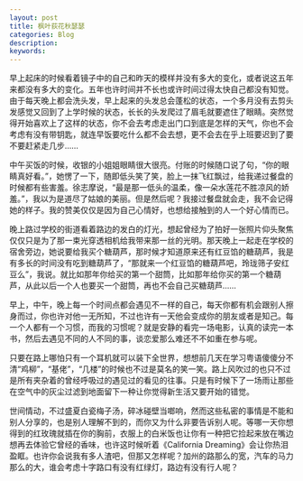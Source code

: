 ```yaml
---
layout: post
title: 枫叶荻花秋瑟瑟
categories: Blog
description: 
keywords: 
---
```


早上起床的时候看着镜子中的自己和昨天的模样并没有多大的变化，或者说这五年来都没有多大的变化。五年也许时间并不长也或许时间过得太快自己都没有知觉。由于每天晚上都会洗头发，早上起来的头发总会蓬松的状态，一个多月没有去剪头发感觉又回到了上学时候的状态，长长的头发爬过了眉毛就要遮住了眼睛。突然觉得开始喜欢上了这样的状态，你不会去考虑走出门口到底是怎样的天气，你也不会考虑有没有带钥匙，就连早饭要吃什么都不会去想，更不会去在乎上班要迟到了要不要赶紧走几步……

中午买饭的时候，收银的小姐姐眼睛很大很亮。付账的时候随口说了句，“你的眼睛真好看。”，她愣了一下，随即低头笑了笑，脸上一抹飞红飘过，给我递过餐盘的时候都有些害羞。徐志摩说，“最是那一低头的温柔，像一朵水莲花不胜凉风的娇羞。”，我以为是道尽了姑娘的美丽。但是然后呢？我接过餐盘就会走，我不会记得她的样子。我的赞美仅仅是因为自己心情好，也想给接触到的人一个好心情而已。

晚上路过学校的街道看着路边的发白的灯光，想起曾经为了拍好一张照片仰头聚焦仅仅只是为了那一束光穿透相机给我带来那一丝的光明。那天晚上一起走在学校的宿舍旁边，她说要给我买个糖葫芦，那时候才知道原来还有红豆馅的糖葫芦，我是有多长的时间没有吃到糖葫芦了，“那就来一个红豆馅的糖葫芦吧，玲珑筛子安红豆么”，我说。就比如那年你给买的第一个甜筒，比如那年给你买的第一个糖葫芦，从此以后一个人也要买一个甜筒，再也不会自己买糖葫芦……

早上，中午，晚上每一个时间点都会遇见不一样的自己，每天你都有机会跟别人擦身而过，你也许对他一无所知，不过也许有一天他会变成你的朋友或者是知己。每一个人都有一个习惯，而我的习惯呢？就是安静的看完一场电影，认真的读完一本书，然后去遇见不同的人不同的事，谈恋爱那么难还不不如重在参与呢。

只要在路上哪怕只有一个耳机就可以装下全世界，想想前几天在学习粤语傻傻分不清“鸡柳”，“基佬”，“几楼”的时候也不过是莫名的笑一笑。路上风吹过的也只不过是所有夹杂着的曾经呼吸过的遇见过的看见的往事。只是有时候下了一场雨让那些在空气中的灰尘过滤到地面留下一种让你觉得新生活又要开始的错觉。

世间情动，不过盛夏白瓷梅子汤，碎冰碰壁当啷响，然而这些私密的事情是不能和别人分享的，也是别人理解不到的，而你又为什么非要告诉别人呢。等哪一天你想得到的红玫瑰就插在你的胸前，衣服上的白米饭也让你有一种把它捡起来放在嘴边想再去体验它曾经的香味，也许这时候听着《California Dreaming》会让你热泪盈眶。也许你会说我有多人渣吧，但那又怎样呢？加州的路那么的宽，汽车的马力那么的大，谁会考虑十字路口有没有红绿灯，路边有没有行人呢？